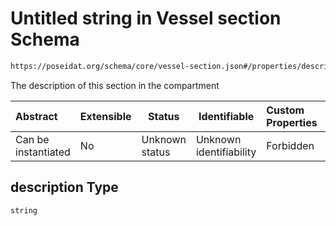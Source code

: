 # Untitled string in Vessel section Schema

```txt
https://poseidat.org/schema/core/vessel-section.json#/properties/description
```

The description of this section in the compartment


| Abstract            | Extensible | Status         | Identifiable            | Custom Properties | Additional Properties | Access Restrictions | Defined In                                                                       |
| :------------------ | ---------- | -------------- | ----------------------- | :---------------- | --------------------- | ------------------- | -------------------------------------------------------------------------------- |
| Can be instantiated | No         | Unknown status | Unknown identifiability | Forbidden         | Allowed               | none                | [vessel-section.json\*](schemas/core/vessel-section.json "open original schema") |

## description Type

`string`

